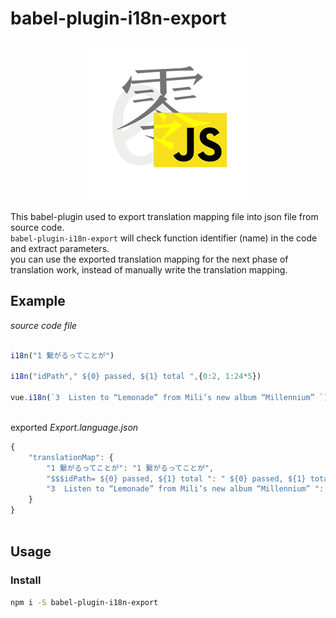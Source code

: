 # babel-plugin-i18n-export
<p align="center"> <img src="https://github.com/nullice/zero-jslib/raw/master/logo.png"> </p>

This babel-plugin used to export translation mapping file into json file from source code.  
`babel-plugin-i18n-export` will check  function identifier (name) in the code and extract parameters.  
you can use the exported translation mapping for the next phase of translation work, instead of manually write the translation mapping.


## Example
 

*source code file*
```js 

i18n("1 繋がるってことが")

i18n("idPath"," ${0} passed, ${1} total ",{0:2, 1:24*5})

vue.i18n(`3  Listen to “Lemonade” from Mili’s new album “Millennium” `)
 
```

exported *Export.language.json*

```js 
{
    "translationMap": {
        "1 繋がるってことが": "1 繋がるってことが",
        "$$$idPath= ${0} passed, ${1} total ": " ${0} passed, ${1} total ",
        "3  Listen to “Lemonade” from Mili’s new album “Millennium” ": "3  Listen to “Lemonade” from Mili’s new album “Millennium” ",
    }
}
 
```


## Usage

### Install
```bash
npm i -S babel-plugin-i18n-export
```








